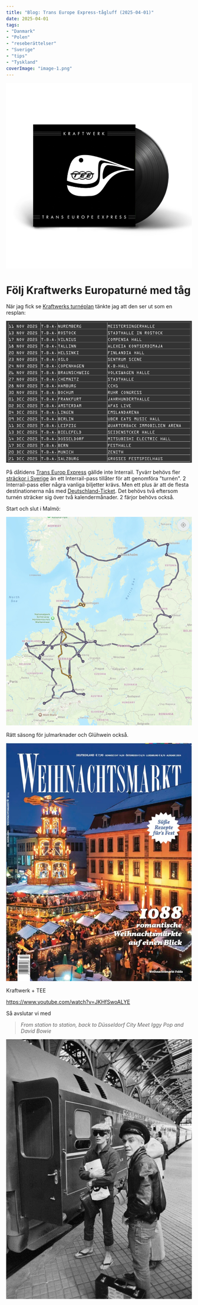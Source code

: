 ```yaml
---
title: "Blog: Trans Europe Express-tågluff (2025-04-01)"
date: 2025-04-01
tags:
- "Danmark"
- "Polen"
- "reseberättelser"
- "Sverige"
- "tips"
- "Tyskland"
coverImage: "image-1.png"
---
```


![](images/trans-europe-express-tagluff_5.png?w=1000)

# Följ Kraftwerks Europaturné med tåg
<!-- more -->

När jag fick se [Kraftwerks turnéplan](https://kraftwerk.com/concerts/index-concerts.html) tänkte jag att den ser ut som en resplan:

![](images/trans-europe-express-tagluff_3.png?w=813)

På dåtidens [Trans Europ Express](https://en.wikipedia.org/wiki/Trans_Europ_Express) gällde inte Interrail. Tyvärr behövs fler [sträckor i Sverige](https://www.trainfo.eu/resdagar-i-sverige/) än ett Interrail-pass tillåter för att genomföra "turnén". 2 Interrail-pass eller några vanliga biljetter krävs. Men ett plus är att de flesta destinationerna nås med [Deutschland-Ticket](https://www.trainfo.eu/deutschland-ticket/). Det behövs två eftersom turnén sträcker sig över två kalendermånader. 2 färjor behövs också.

Start och slut i Malmö:

![](images/trans-europe-express-tagluff_2.jpeg?w=912)

Rätt säsong för julmarknader och Glühwein också.

![](images/trans-europe-express-tagluff_4.jpg?w=750)

Kraftwerk + TEE

https://www.youtube.com/watch?v=JKHfSwoALYE

Så avslutar vi med

> _From station to station, back to Düsseldorf City
> Meet Iggy Pop and David Bowie_

![](images/trans-europe-express-tagluff_1.jpeg?w=515)
